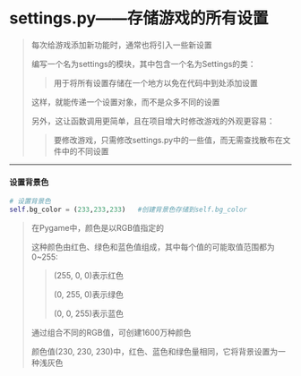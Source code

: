 # settings.py——存储游戏的所有设置

> 每次给游戏添加新功能时，通常也将引入一些新设置
>
> 编写一个名为settings的模块，其中包含一个名为Settings的类：
>
> > 用于将所有设置存储在一个地方以免在代码中到处添加设置
>
> 这样，就能传递一个设置对象，而不是众多不同的设置
>
> 另外，这让函数调用更简单，且在项目增大时修改游戏的外观更容易：
>
> > 要修改游戏，只需修改settings.py中的一些值，而无需查找散布在文件中的不同设置

---

#### 设置背景色

```python
# 设置背景色
self.bg_color = (233,233,233)   #创建背景色存储到self.bg_color
```

> 在Pygame中，颜色是以RGB值指定的
>
> 这种颜色由红色、绿色和蓝色值组成，其中每个值的可能取值范围都为0~255:
>
> > (255, 0, 0)表示红色
> >
> > (0, 255, 0)表示绿色
> >
> > (0, 0, 255)表示蓝色
>
> 通过组合不同的RGB值，可创建1600万种颜色
>
> 颜色值(230, 230, 230)中，红色、蓝色和绿色量相同，它将背景设置为一种浅灰色